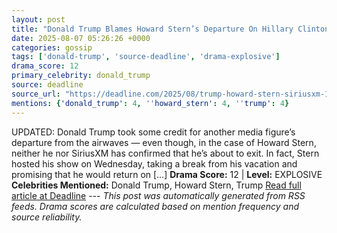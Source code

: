 ```yaml
---
layout: post
title: "Donald Trump Blames Howard Stern’s Departure On Hillary Clinton Endorsement — Even Though The SiriusXM Radio Host Hasn’t Said He’s Leaving"
date: 2025-08-07 05:26:26 +0000
categories: gossip
tags: ['donald-trump', 'source-deadline', 'drama-explosive']
drama_score: 12
primary_celebrity: donald_trump
source: deadline
source_url: "https://deadline.com/2025/08/trump-howard-stern-siriusxm-1236480629/"
mentions: {'donald_trump': 4, ''howard_stern': 4, ''trump': 4}
---
```


UPDATED: Donald Trump took some credit for another media figure’s departure from the airwaves — even though, in the case of Howard Stern, neither he nor SiriusXM has confirmed that he’s about to exit. In fact, Stern hosted his show on Wednesday, taking a break from his vacation and promising that he would return on […] **Drama Score:** 12 | **Level:** EXPLOSIVE **Celebrities Mentioned:** Donald Trump, Howard Stern, Trump [Read full article at Deadline](https://deadline.com/2025/08/trump-howard-stern-siriusxm-1236480629/) --- *This post was automatically generated from RSS feeds. Drama scores are calculated based on mention frequency and source reliability.*